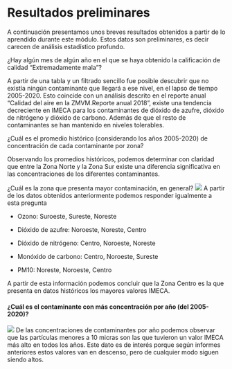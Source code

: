 
# Resultados preliminares

A continuación presentamos unos breves resultados obtenidos a partir de lo aprendido durante este módulo. Estos datos son preliminares, es decir carecen de análisis estadístico profundo.

  

¿Hay algún mes de algún año en el que se haya obtenido la calificación de calidad “Extremadamente mala”?

A partir de una tabla y un filtrado sencillo fue posible descubrir que no existía ningún contaminante que llegará a ese nivel, en el lapso de tiempo 2005-2020. Esto coincide con un análisis descrito en el reporte anual “Calidad del aire en la ZMVM.Reporte anual 2018”, existe una tendencia decreciente en IMECA para los contaminantes de dióxido de azufre, dióxido de nitrógeno y dióxido de carbono. Además de que el resto de contaminantes se han mantenido en niveles tolerables.

  

¿Cuál es el promedio histórico (considerando los años 2005-2020) de concentración de cada contaminante por zona?

Observando los promedios históricos, podemos determinar con claridad que entre la Zona Norte y la Zona Sur existe una diferencia significativa en las concentraciones de los diferentes contaminantes.

¿Cuál es la zona que presenta mayor contaminación, en general?
![](https://lh3.googleusercontent.com/lWu-BdVf4rG1KygFsbCRtCL3yRdAQ-nzFrdgFwlMPwHqcs1g0lAi1unOuC5V-1-r57kzIofJKNduJzulmjjxMoWARYm9PKwVas2WqapPYBd8Z0TjOfLMc9SZcv68AaOMF33phDAb)
A partir de los datos obtenidos anteriormente podemos responder igualmente a esta pregunta

-   Ozono: Suroeste, Sureste, Noreste
    
-   Dióxido de azufre: Noroeste, Noreste, Centro
    
-   Dióxido de nitrógeno: Centro, Noroeste, Noreste
    
-   Monóxido de carbono: Centro, Noroeste, Sureste
    
-   PM10: Noreste, Noroeste, Centro
    

A partir de esta información podemos concluir que la Zona Centro es la que presenta en datos históricos los mayores valores IMECA.

#### ¿Cuál es el contaminante con más concentración por año (del 2005- 2020)?
![](https://lh4.googleusercontent.com/D4b0R1Rkw_9_hPMWeDvc7zkfVRsFzj_UuTGI4azxGD_933xD1G_qu_Z9cv1NQq9BoMXThxK1yxDdT7ZdztA4hBBNhGnXQrZu3QAxwq2yKGdBBT7XksJJfOTYxqj88nHtJl__6Hwy)
De las concentraciones de contaminantes por año podemos observar que las partículas menores a 10 micras son las que tuvieron un valor IMECA más alto en todos los años. Este dato es de interés porque según informes anteriores estos valores van en descenso, pero de cualquier modo siguen siendo altos.
